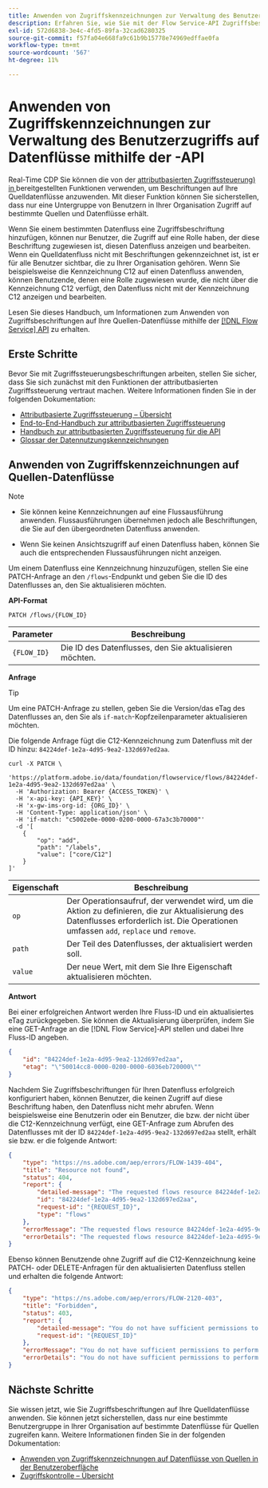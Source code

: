 ```yaml
---
title: Anwenden von Zugriffskennzeichnungen zur Verwaltung des Benutzerzugriffs auf Datenflüsse mithilfe der -API
description: Erfahren Sie, wie Sie mit der Flow Service-API Zugriffsbeschriftungen anwenden und den Benutzerzugriff auf Ihre Quelldatenflüsse verwalten können.
exl-id: 572d6838-3e4c-4fd5-89fa-32cad6280325
source-git-commit: f57fa04e668fa9c61b9b15778e74969edffae0fa
workflow-type: tm+mt
source-wordcount: '567'
ht-degree: 11%

---
```


# Anwenden von Zugriffskennzeichnungen zur Verwaltung des Benutzerzugriffs auf Datenflüsse mithilfe der -API

Real-Time CDP Sie können die von der [attributbasierten Zugriffssteuerung) in ](../../../access-control/abac/overview.md) bereitgestellten Funktionen verwenden, um Beschriftungen auf Ihre Quelldatenflüsse anzuwenden. Mit dieser Funktion können Sie sicherstellen, dass nur eine Untergruppe von Benutzern in Ihrer Organisation Zugriff auf bestimmte Quellen und Datenflüsse erhält.

Wenn Sie einem bestimmten Datenfluss eine Zugriffsbeschriftung hinzufügen, können nur Benutzer, die Zugriff auf eine Rolle haben, der diese Beschriftung zugewiesen ist, diesen Datenfluss anzeigen und bearbeiten. Wenn ein Quelldatenfluss nicht mit Beschriftungen gekennzeichnet ist, ist er für alle Benutzer sichtbar, die zu Ihrer Organisation gehören. Wenn Sie beispielsweise die Kennzeichnung C12 auf einen Datenfluss anwenden, können Benutzende, denen eine Rolle zugewiesen wurde, die nicht über die Kennzeichnung C12 verfügt, den Datenfluss nicht mit der Kennzeichnung C12 anzeigen und bearbeiten.

Lesen Sie dieses Handbuch, um Informationen zum Anwenden von Zugriffsbeschriftungen auf Ihre Quellen-Datenflüsse mithilfe der [[!DNL Flow Service] API](https://developer.adobe.com/experience-platform-apis/references/flow-service/) zu erhalten.

## Erste Schritte

Bevor Sie mit Zugriffssteuerungsbeschriftungen arbeiten, stellen Sie sicher, dass Sie sich zunächst mit den Funktionen der attributbasierten Zugriffssteuerung vertraut machen. Weitere Informationen finden Sie in der folgenden Dokumentation:

* [Attributbasierte Zugriffssteuerung – Übersicht](../../../access-control/abac/overview.md)
* [End-to-End-Handbuch zur attributbasierten Zugriffssteuerung](../../../access-control/abac/end-to-end-guide.md)
* [Handbuch zur attributbasierten Zugriffssteuerung für die API](../../../access-control/abac/api/overview.md)
* [Glossar der Datennutzungskennzeichnungen](../../../data-governance/labels/reference.md)

## Anwenden von Zugriffskennzeichnungen auf Quellen-Datenflüsse

>[!NOTE]
>
>* Sie können keine Kennzeichnungen auf eine Flussausführung anwenden. Flussausführungen übernehmen jedoch alle Beschriftungen, die Sie auf den übergeordneten Datenfluss anwenden.
>
>* Wenn Sie keinen Ansichtszugriff auf einen Datenfluss haben, können Sie auch die entsprechenden Flussausführungen nicht anzeigen.

Um einem Datenfluss eine Kennzeichnung hinzuzufügen, stellen Sie eine PATCH-Anfrage an den `/flows`-Endpunkt und geben Sie die ID des Datenflusses an, den Sie aktualisieren möchten.

**API-Format**

```http
PATCH /flows/{FLOW_ID}
```

| Parameter | Beschreibung |
| --- | --- |
| `{FLOW_ID}` | Die ID des Datenflusses, den Sie aktualisieren möchten. |

**Anfrage**

>[!TIP]
>
>Um eine PATCH-Anfrage zu stellen, geben Sie die Version/das eTag des Datenflusses an, den Sie als `if-match`-Kopfzeilenparameter aktualisieren möchten.

Die folgende Anfrage fügt die C12-Kennzeichnung zum Datenfluss mit der ID hinzu: `84224def-1e2a-4d95-9ea2-132d697ed2aa`.

```shell
curl -X PATCH \
  'https://platform.adobe.io/data/foundation/flowservice/flows/84224def-1e2a-4d95-9ea2-132d697ed2aa' \
  -H 'Authorization: Bearer {ACCESS_TOKEN}' \
  -H 'x-api-key: {API_KEY}' \
  -H 'x-gw-ims-org-id: {ORG_ID}' \
  -H 'Content-Type: application/json' \
  -H 'if-match: "c5002e0e-0000-0200-0000-67a3c3b70000"'
  -d '[
    {
        "op": "add",
        "path": "/labels",
        "value": ["core/C12"]
    }
]'
```

| Eigenschaft | Beschreibung |
| --- | --- |
| `op` | Der Operationsaufruf, der verwendet wird, um die Aktion zu definieren, die zur Aktualisierung des Datenflusses erforderlich ist. Die Operationen umfassen `add`, `replace` und `remove`. |
| `path` | Der Teil des Datenflusses, der aktualisiert werden soll. |
| `value` | Der neue Wert, mit dem Sie Ihre Eigenschaft aktualisieren möchten. |



**Antwort**

Bei einer erfolgreichen Antwort werden Ihre Fluss-ID und ein aktualisiertes eTag zurückgegeben. Sie können die Aktualisierung überprüfen, indem Sie eine GET-Anfrage an die [!DNL Flow Service]-API stellen und dabei Ihre Fluss-ID angeben.

```json
{
    "id": "84224def-1e2a-4d95-9ea2-132d697ed2aa",
    "etag": "\"50014cc8-0000-0200-0000-6036eb720000\""
}
```

Nachdem Sie Zugriffsbeschriftungen für Ihren Datenfluss erfolgreich konfiguriert haben, können Benutzer, die keinen Zugriff auf diese Beschriftung haben, den Datenfluss nicht mehr abrufen. Wenn beispielsweise eine Benutzerin oder ein Benutzer, die bzw. der nicht über die C12-Kennzeichnung verfügt, eine GET-Anfrage zum Abrufen des Datenflusses mit der ID `84224def-1e2a-4d95-9ea2-132d697ed2aa` stellt, erhält sie bzw. er die folgende Antwort:

```json
{
    "type": "https://ns.adobe.com/aep/errors/FLOW-1439-404",
    "title": "Resource not found",
    "status": 404,
    "report": {
        "detailed-message": "The requested flows resource 84224def-1e2a-4d95-9ea2-132d697ed2aa is not found. Verify the resource ID before trying again.",
        "id": "84224def-1e2a-4d95-9ea2-132d697ed2aa",
        "request-id": "{REQUEST_ID}",
        "type": "flows"
    },
    "errorMessage": "The requested flows resource 84224def-1e2a-4d95-9ea2-132d697ed2aa is not found. Verify the resource ID before trying again.",
    "errorDetails": "The requested flows resource 84224def-1e2a-4d95-9ea2-132d697ed2aa is not found. Verify the resource ID before trying again."
}
```

Ebenso können Benutzende ohne Zugriff auf die C12-Kennzeichnung keine PATCH- oder DELETE-Anfragen für den aktualisierten Datenfluss stellen und erhalten die folgende Antwort:

```json
{
    "type": "https://ns.adobe.com/aep/errors/FLOW-2120-403",
    "title": "Forbidden",
    "status": 403,
    "report": {
        "detailed-message": "You do not have sufficient permissions to perform the operation. Please contact your administrator to resolve permissions and try again.",
        "request-id": "{REQUEST_ID}"
    },
    "errorMessage": "You do not have sufficient permissions to perform the operation. Please contact your administrator to resolve permissions and try again.",
    "errorDetails": "You do not have sufficient permissions to perform the operation. Please contact your administrator to resolve permissions and try again."
}
```

## Nächste Schritte

Sie wissen jetzt, wie Sie Zugriffsbeschriftungen auf Ihre Quelldatenflüsse anwenden. Sie können jetzt sicherstellen, dass nur eine bestimmte Benutzergruppe in Ihrer Organisation auf bestimmte Datenflüsse für Quellen zugreifen kann. Weitere Informationen finden Sie in der folgenden Dokumentation:

* [Anwenden von Zugriffskennzeichnungen auf Datenflüsse von Quellen in der Benutzeroberfläche](../ui/labels.md)
* [Zugriffskontrolle – Übersicht](../../../access-control/home.md)
